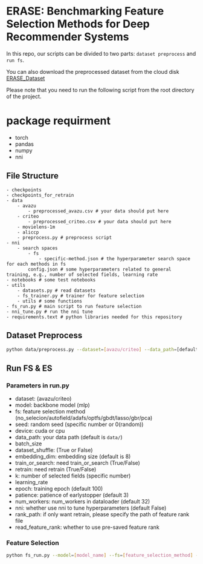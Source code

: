 # ERASE: Benchmarking Feature Selection Methods for Deep Recommender Systems

In this repo, our scripts can be divided to two parts: `dataset preprocess` and `run fs`.

You can also download the preprocessed dataset from the cloud disk [ERASE_Dataset](https://portland-my.sharepoint.com/:f:/g/personal/pyjia2-c_my_cityu_edu_hk/Eig99ijVRYZHuo6mBrJA5jIBioFU8vwATcRYeLLlYFSUAg)

Please note that you need to run the following script from the root directory of the project.

# package requirment

* torch
* pandas
* numpy
* nni

## File Structure

```
- checkpoints
- checkpoints_for_retrain
- data
    - avazu
        - preprocessed_avazu.csv # your data should put here
    - criteo
        - preprocessed_criteo.csv # your data should put here
    - movielens-1m
    - aliccp
    - preprocess.py # preprocess script
- nni
    - search spaces
        - fs
            - specific-method.json # the hyperparameter search space for each methods in fs
        config.json # some hyperparameters related to general training, e.g., number of selected fields, learning rate
- notebooks # some test notebooks
- utils
    - datasets.py # read datasets
    - fs_trainer.py # trainer for feature selection
    - utils # some functions
- fs_run.py # main script to run feature selection
- nni_tune.py # run the nni tune
- requirements.text # python libraries needed for this repository
```

## Dataset Preprocess

```bash
python data/preprocess.py --dataset=[avazu/criteo] --data_path=[default is data/]
```

## Run FS & ES

### Parameters in run.py

* dataset: (avazu/criteo)
* model: backbone model (mlp)
* fs: feature selection method (no_selecion/autofield/adafs/optfs/gbdt/lasso/gbr/pca)
* seed: random seed (specific number or 0(random))
* device: cuda or cpu
* data_path: your data path (default is `data/`)
* batch_size
* dataset_shuffle: (True or False)
* embedding_dim: embedding size (default is 8)
* train_or_search: need train_or_search (True/False)
* retrain: need retrain (True/False)
* k: number of selected fields (specific number)
* learning_rate
* epoch: training epoch (default 100)
* patience: patience of earlystopper (default 3)
* num_workers: num_workers in dataloader (default 32)
* nni: whether use nni to tune hyperparameters (default False)
* rank_path: if only want retrain, please specify the path of feature rank file
* read_feature_rank: whether to use pre-saved feature rank

### Feature Selection

```bash
python fs_run.py --model=[model_name] --fs=[feature_selection_method] --train_or_search=True --retrain=True
```
